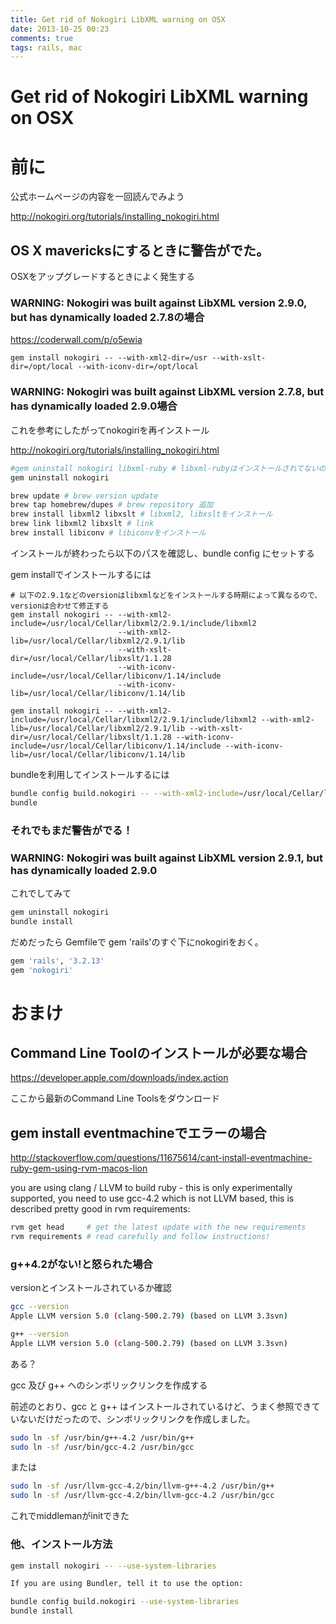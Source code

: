 ```yaml
---
title: Get rid of Nokogiri LibXML warning on OSX
date: 2013-10-25 00:23
comments: true
tags: rails, mac
---
```


Get rid of Nokogiri LibXML warning on OSX
====================================


# 前に

公式ホームページの内容を一回読んでみよう

<http://nokogiri.org/tutorials/installing_nokogiri.html>

## OS X mavericksにするときに警告がでた。

OSXをアップグレードするときによく発生する


### WARNING: Nokogiri was built against LibXML version 2.9.0, but has dynamically loaded 2.7.8の場合

<https://coderwall.com/p/o5ewia>

`gem install nokogiri -- --with-xml2-dir=/usr --with-xslt-dir=/opt/local --with-iconv-dir=/opt/local`


### WARNING: Nokogiri was built against LibXML version 2.7.8, but has dynamically loaded 2.9.0場合


これを参考にしたがってnokogiriを再インストール

<http://nokogiri.org/tutorials/installing_nokogiri.html>

```sh
#gem uninstall nokogiri libxml-ruby # libxml-rubyはインストールされてないので下のを使う
gem uninstall nokogiri

brew update # brew version update
brew tap homebrew/dupes # brew repository 追加
brew install libxml2 libxslt # libxml2, libxsltをインストール
brew link libxml2 libxslt # link
brew install libiconv # libiconvをインストール
```

インストールが終わったら以下のパスを確認し、bundle config にセットする


gem installでインストールするには

```
# 以下の2.9.1などのversionはlibxmlなどをインストールする時期によって異なるので、versionは合わせて修正する
gem install nokogiri -- --with-xml2-include=/usr/local/Cellar/libxml2/2.9.1/include/libxml2
                        --with-xml2-lib=/usr/local/Cellar/libxml2/2.9.1/lib
                        --with-xslt-dir=/usr/local/Cellar/libxslt/1.1.28
                        --with-iconv-include=/usr/local/Cellar/libiconv/1.14/include
                        --with-iconv-lib=/usr/local/Cellar/libiconv/1.14/lib

```

`gem install nokogiri -- --with-xml2-include=/usr/local/Cellar/libxml2/2.9.1/include/libxml2 --with-xml2-lib=/usr/local/Cellar/libxml2/2.9.1/lib --with-xslt-dir=/usr/local/Cellar/libxslt/1.1.28 --with-iconv-include=/usr/local/Cellar/libiconv/1.14/include --with-iconv-lib=/usr/local/Cellar/libiconv/1.14/lib`

bundleを利用してインストールするには

```sh
bundle config build.nokogiri -- --with-xml2-include=/usr/local/Cellar/libxml2/2.9.1/include/libxml2 --with-xml2-lib=/usr/local/Cellar/libxml2/2.9.1/lib --with-xslt-dir=/usr/local/Cellar/libxslt/1.1.28 --with-iconv-include=/usr/local/Cellar/libiconv/1.14/include --with-iconv-lib=/usr/local/Cellar/libiconv/1.14/lib--with-xml2-dir=/usr --with-xslt-dir=/opt/local --with-iconv-dir=/opt/local
bundle
```


### それでもまだ警告がでる！

### WARNING: Nokogiri was built against LibXML version 2.9.1, but has dynamically loaded 2.9.0

これでしてみて

```sh
gem uninstall nokogiri
bundle install
```

だめだったら
Gemfileで
gem 'rails'のすぐ下にnokogiriをおく。

```sh
gem 'rails', '3.2.13'
gem 'nokogiri'
```


# おまけ

## Command Line Toolのインストールが必要な場合

<https://developer.apple.com/downloads/index.action>

ここから最新のCommand Line Toolsをダウンロード

## gem install eventmachineでエラーの場合

<http://stackoverflow.com/questions/11675614/cant-install-eventmachine-ruby-gem-using-rvm-macos-lion>

you are using clang / LLVM to build ruby - this is only experimentally supported, you need to use gcc-4.2 which is not LLVM based, this is described pretty good in rvm requirements:

```sh
rvm get head     # get the latest update with the new requirements
rvm requirements # read carefully and follow instructions!
```

### g++4.2がない!と怒られた場合

versionとインストールされているか確認

```sh
gcc --version
Apple LLVM version 5.0 (clang-500.2.79) (based on LLVM 3.3svn)
```

```sh
g++ --version
Apple LLVM version 5.0 (clang-500.2.79) (based on LLVM 3.3svn)
```

ある？

gcc 及び g++ へのシンボリックリンクを作成する

前述のとおり、gcc と g++ はインストールされているけど、うまく参照できていないだけだったので、シンボリックリンクを作成しました。

```sh
sudo ln -sf /usr/bin/g++-4.2 /usr/bin/g++
sudo ln -sf /usr/bin/gcc-4.2 /usr/bin/gcc
```

または

```sh
sudo ln -sf /usr/llvm-gcc-4.2/bin/llvm-g++-4.2 /usr/bin/g++
sudo ln -sf /usr/llvm-gcc-4.2/bin/llvm-gcc-4.2 /usr/bin/gcc
```

これでmiddlemanがinitできた


### 他、インストール方法

```sh
gem install nokogiri -- --use-system-libraries

If you are using Bundler, tell it to use the option:

bundle config build.nokogiri --use-system-libraries
bundle install
```
